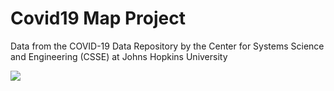 # Covid19 Map Project

Data from the COVID-19 Data Repository by the Center for Systems Science and Engineering (CSSE) at Johns Hopkins University

![](/covid19-map/covid19map_ScreenCap.png)